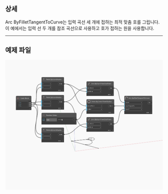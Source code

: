 ## 상세
Arc ByFilletTangentToCurve는 입력 곡선 세 개에 접하는 최적 맞춤 호를 그립니다. 이 예에서는 입력 선 두 개를 참조 곡선으로 사용하고 호가 접하는 원을 사용합니다.
___
## 예제 파일

![ByFilletTangentToCurve](./Autodesk.DesignScript.Geometry.Arc.ByFilletTangentToCurve_img.jpg)

